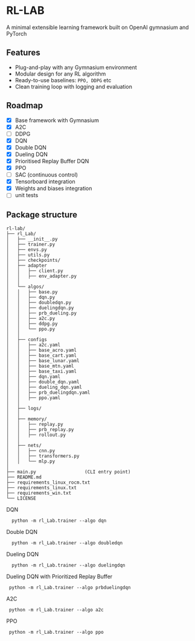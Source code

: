 # RL-LAB

A minimal extensible learning framework built on OpenAI gymnasium and PyTorch

## Features
- Plug-and-play with any Gymnasium environment
- Modular design for any RL algorithm
- Ready-to-use baselines: `PPO, DDPG` etc
- Clean training loop with logging and evaluation

## Roadmap
- [x] Base framework with Gymnasium
- [x] A2C
- [ ] DDPG
- [x] DQN
- [x] Double DQN
- [x] Dueling DQN
- [x] Prioritised Replay Buffer DQN
- [x] PPO
- [ ] SAC (continuous control)
- [x] Tensorboard integration
- [x] Weights and biases integration
- [ ] unit tests

## Package structure
```
rl-lab/
├── rl_Lab/
│   ├── __init__.py
│   ├── trainer.py
│   ├── envs.py
│   ├── utils.py
│   ├── checkpoints/
│   ├── adapter
│   │   ├── client.py
│   │   ├── env_adapter.py
│   │
│   └── algos/
│   │   ├── base.py
│   │   ├── dqn.py     
│   │   ├── doubledqn.py     
│   │   ├── duelingdqn.py     
│   │   ├── prb_dueling.py
│   │   ├── a2c.py
│   │   ├── ddpg.py
│   │   └── ppo.py           
│   │
│   ├── configs
│   │   ├── a2c.yaml
│   │   ├── base_acro.yaml
│   │   ├── base_cart.yaml
│   │   ├── base_lunar.yaml
│   │   ├── base_mtn.yaml
│   │   ├── base_taxi.yaml
│   │   ├── dqn.yaml
│   │   ├── double_dqn.yaml
│   │   ├── dueling_dqn.yaml
│   │   ├── prb_duelingdqn.yaml
│   │   ├── ppo.yaml
│   │
│   ├── logs/
│   │
│   ├── memory/
│   │   ├── replay.py
│   │   ├── prb_replay.py
│   │   ├── rollout.py
│   │
│   ├── nets/
│   │   ├── cnn.py
│   │   ├── transformers.py
│   │   └── mlp.py
│    
├── main.py                  (CLI entry point)
├── README.md
├── requirements_linux_rocm.txt
├── requirements_linux.txt
├── requirements_win.txt
└── LICENSE

```

DQN
```
  python -m rl_Lab.trainer --algo dqn
```

Double DQN
```
  python -m rl_Lab.trainer --algo doubledqn
```

Dueling DQN
```
  python -m rl_Lab.trainer --algo duelingdqn
```
    
Dueling DQN with Prioritized Replay Buffer
```
 python -m rl_Lab.trainer --algo prbduelingdqn 
```

A2C
```
 python -m rl_Lab.trainer --algo a2c
```

PPO
```
 python -m rl_Lab.trainer --algo ppo
```
